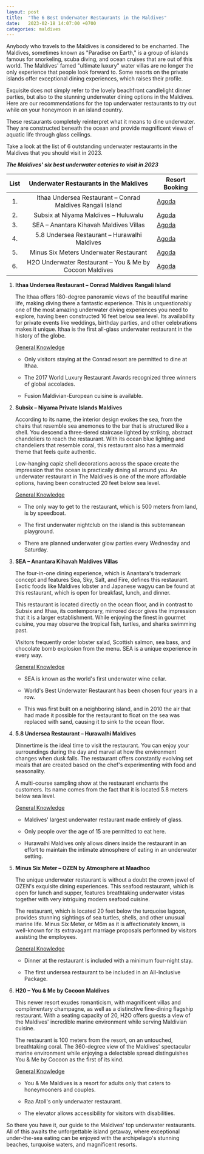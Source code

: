 ```yaml
---
layout: post
title:  "The 6 Best Underwater Restaurants in the Maldives"
date:   2023-02-18 14:07:00 +0700
categories: maldives
---
```

Anybody who travels to the Maldives is considered to be enchanted. The Maldives, sometimes known as "Paradise on Earth," is a group of islands famous for snorkeling, scuba diving, and ocean cruises that are out of this world. The Maldives' famed "ultimate luxury" water villas are no longer the only experience that people look forward to. Some resorts on the private islands offer exceptional dining experiences, which raises their profile.

Exquisite does not simply refer to the lovely beachfront candlelight dinner parties, but also to the stunning underwater dining options in the Maldives. Here are our recommendations for the top underwater restaurants to try out while on your honeymoon in an island country.

These restaurants completely reinterpret what it means to dine underwater. They are constructed beneath the ocean and provide magnificent views of aquatic life through glass ceilings.

Take a look at the list of 6 outstanding underwater restaurants in the Maldives that you should visit in 2023.

***The Maldives' six best underwater eateries to visit in 2023***

<div class="table-responsive">
		<table class="table table-striped w-auto">
			<thead>
				<tr>
					<th style="text-align:center">List</th>
					<th style="text-align:center">Underwater Restaurants in the Maldives</th>
					<th style="text-align:center">Resort Booking</th>
				</tr>
			</thead>
			<tbody>
				<tr>
					<td style="text-align:center">1.</td>
					<td style="text-align:center">Ithaa Undersea Restaurant – Conrad Maldives Rangali Island</td>
					<td><a href="https://www.agoda.com/partners/partnersearch.aspx?pcs=1&cid=1832994&hl=en-us&hid=97270" rel="nofollow" target="_blank">Agoda</a></td>
				</tr>
				<tr>
					<td style="text-align:center">2.</td>
					<td style="text-align:center">Subsix at Niyama Maldives – Huluwalu</td>
					<td><a href="https://www.agoda.com/partners/partnersearch.aspx?pcs=1&cid=1832994&hl=en-us&hid=296607" rel="nofollow" target="_blank">Agoda</a></td>
				</tr>
				<tr>
					<td style="text-align:center">3.</td>
					<td style="text-align:center">SEA – Anantara Kihavah Maldives Villas</td>
					<td><a href="https://www.agoda.com/partners/partnersearch.aspx?pcs=1&cid=1832994&hl=en-us&hid=178294" rel="nofollow" target="_blank">Agoda</a></td>
				</tr>
				<tr>
					<td style="text-align:center">4.</td>
					<td style="text-align:center">5.8 Undersea Restaurant – Hurawalhi Maldives</td>
					<td><a href="https://www.agoda.com/partners/partnersearch.aspx?pcs=1&cid=1832994&hl=en-us&hid=1198620" rel="nofollow" target="_blank">Agoda</a></td>
				</tr>
				<tr>
					<td style="text-align:center">5.</td>
					<td style="text-align:center">Minus Six Meters Underwater Restaurant</td>
					<td><a href="https://www.agoda.com/partners/partnersearch.aspx?pcs=1&cid=1832994&hl=en-us&hid=1642172" rel="nofollow" target="_blank">Agoda</a></td>
				</tr>
				<tr>
					<td style="text-align:center">6.</td>
					<td style="text-align:center">H2O Underwater Restaurant – You & Me by Cocoon Maldives</td>
					<td><a href="https://www.agoda.com/partners/partnersearch.aspx?pcs=1&cid=1832994&hl=en-us&hid=1184769" rel="nofollow" target="_blank">Agoda</a></td>
				</tr>
			</tbody>
		</table>
</div>

1. **Ithaa Undersea Restaurant – Conrad Maldives Rangali Island**

	The Ithaa offers 180-degree panoramic views of the beautiful marine life, making diving there a fantastic experience. This is unquestionably one of the most amazing underwater diving experiences you need to explore, having been constructed 16 feet below sea level. Its availability for private events like weddings, birthday parties, and other celebrations makes it unique. Ithaa is the first all-glass underwater restaurant in the history of the globe.

	<u>General Knowledge</u>

	- Only visitors staying at the Conrad resort are permitted to dine at Ithaa.

	- The 2017 World Luxury Restaurant Awards recognized three winners of global accolades.

	- Fusion Maldivian-European cuisine is available.

2. **Subsix – Niyama Private Islands Maldives**

	According to its name, the interior design evokes the sea, from the chairs that resemble sea anemones to the bar that is structured like a shell. You descend a three-tiered staircase lighted by striking, abstract chandeliers to reach the restaurant. With its ocean blue lighting and chandeliers that resemble coral, this restaurant also has a mermaid theme that feels quite authentic. 

	Low-hanging capiz shell decorations across the space create the impression that the ocean is practically dining all around you. An underwater restaurant in The Maldives is one of the more affordable options, having been constructed 20 feet below sea level.

	<u>General Knowledge</u>

	- The only way to get to the restaurant, which is 500 meters from land, is by speedboat.

	- The first underwater nightclub on the island is this subterranean playground.

	- There are planned underwater glow parties every Wednesday and Saturday.

3. **SEA – Anantara Kihavah Maldives Villas**

	The four-in-one dining experience, which is Anantara's trademark concept and features Sea, Sky, Salt, and Fire, defines this restaurant. Exotic foods like Maldives lobster and Japanese wagyu can be found at this restaurant, which is open for breakfast, lunch, and dinner. 

	This restaurant is located directly on the ocean floor, and in contrast to Subsix and Ithaa, its contemporary, mirrored decor gives the impression that it is a larger establishment. While enjoying the finest in gourmet cuisine, you may observe the tropical fish, turtles, and sharks swimming past. 

	Visitors frequently order lobster salad, Scottish salmon, sea bass, and chocolate bomb explosion from the menu. SEA is a unique experience in every way.

	<u>General Knowledge</u>

	- SEA is known as the world's first underwater wine cellar.

	- World's Best Underwater Restaurant has been chosen four years in a row.

	- This was first built on a neighboring island, and in 2010 the air that had made it possible for the restaurant to float on the sea was replaced with sand, causing it to sink to the ocean floor.

4. **5.8 Undersea Restaurant – Hurawalhi Maldives** 

	Dinnertime is the ideal time to visit the restaurant. You can enjoy your surroundings during the day and marvel at how the environment changes when dusk falls. The restaurant offers constantly evolving set meals that are created based on the chef's experimenting with food and seasonality. 

	A multi-course sampling show at the restaurant enchants the customers. Its name comes from the fact that it is located 5.8 meters below sea level.

	<u>General Knowledge</u>

	- Maldives' largest underwater restaurant made entirely of glass.

	- Only people over the age of 15 are permitted to eat here.

	- Hurawalhi Maldives only allows diners inside the restaurant in an effort to maintain the intimate atmosphere of eating in an underwater setting.

5. **Minus Six Meter – OZEN by Atmosphere at Maadhoo**

	The unique underwater restaurant is without a doubt the crown jewel of OZEN's exquisite dining experiences. This seafood restaurant, which is open for lunch and supper, features breathtaking underwater vistas together with very intriguing modern seafood cuisine. 

	The restaurant, which is located 20 feet below the turquoise lagoon, provides stunning sightings of sea turtles, shells, and other unusual marine life. Minus Six Meter, or M6m as it is affectionately known, is well-known for its extravagant marriage proposals performed by visitors assisting the employees.

	<u>General Knowledge</u>

	- Dinner at the restaurant is included with a minimum four-night stay.

	- The first undersea restaurant to be included in an All-Inclusive Package.

6. **H20 – You & Me by Cocoon Maldives** 

	This newer resort exudes romanticism, with magnificent villas and complimentary champagne, as well as a distinctive fine-dining flagship restaurant. With a seating capacity of 20, H2O offers guests a view of the Maldives' incredible marine environment while serving Maldivian cuisine. 

	The restaurant is 100 meters from the resort, on an untouched, breathtaking coral. The 360-degree view of the Maldives' spectacular marine environment while enjoying a delectable spread distinguishes You & Me by Cocoon as the first of its kind.

	<u>General Knowledge</u>

	- You & Me Maldives is a resort for adults only that caters to honeymooners and couples.

	- Raa Atoll's only underwater restaurant.

	- The elevator allows accessibility for visitors with disabilities.

So there you have it, our guide to the Maldives' top underwater restaurants. All of this awaits the unforgettable island getaway, where exceptional under-the-sea eating can be enjoyed with the archipelago's stunning beaches, turquoise waters, and magnificent resorts.



